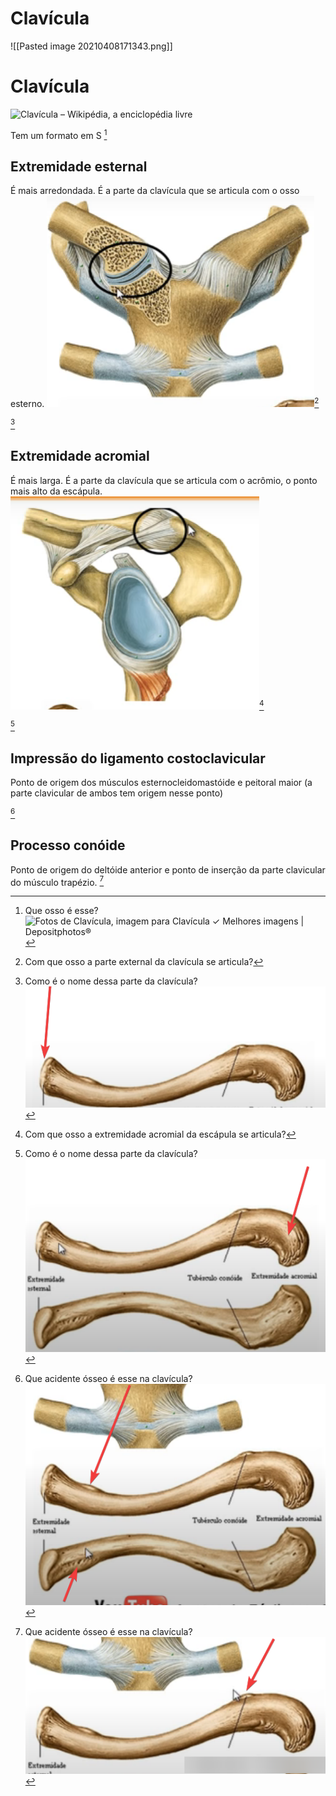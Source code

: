 # Clavícula
![[Pasted image 20210408171343.png]]


# Clavícula
![Clavícula – Wikipédia, a enciclopédia livre](https://upload.wikimedia.org/wikipedia/commons/thumb/a/ab/Pectoral_girdle_front_diagram_pt.svg/1200px-Pectoral_girdle_front_diagram_pt.svg.png)

Tem um formato em S
[^886114]

[^886114]: Que osso é esse? ![Fotos de Clavícula, imagem para Clavícula ✓ Melhores imagens |  Depositphotos®](https://st3.depositphotos.com/1990041/19404/i/600/depositphotos_194045836-stock-photo-illustration-of-the-human-clavicle.jpg)
## Extremidade esternal
É mais arredondada. É a parte da clavícula que se articula com o osso esterno. ![Pasted image 20210329235937.png](Pasted%20image%2020210329235937.png)[^202838]

[^202838]: Com que osso a parte external da clavícula se articula?

[^218741]

[^218741]: Como é o nome dessa parte da clavícula? ![Pasted image 20210329235536.png](Pasted%20image%2020210329235536.png)

## Extremidade acromial
É mais larga. É a parte da clavícula que se articula com o acrômio, o ponto mais alto da escápula.![Pasted image 20210330000132.png](Pasted%20image%2020210330000132.png)[^13519]

[^13519]: Com que osso a extremidade acromial da escápula se articula?


[^298919]

[^298919]: Como é o nome dessa parte da clavícula? ![Pasted image 20210329235739.png](Pasted%20image%2020210329235739.png)

## Impressão do ligamento costoclavicular
Ponto de origem dos músculos esternocleidomastóide e peitoral maior (a parte clavicular de ambos tem origem nesse ponto)

[^467013]

[^467013]: Que acidente ósseo é esse na clavícula? ![Pasted image 20210330000631.png](Pasted%20image%2020210330000631.png)

## Processo conóide
Ponto de origem do deltóide anterior e ponto de inserção da parte clavicular do músculo trapézio.
[^89793]

[^89793]: Que acidente ósseo é esse na clavícula? ![Pasted image 20210330000856.png](Pasted%20image%2020210330000856.png)